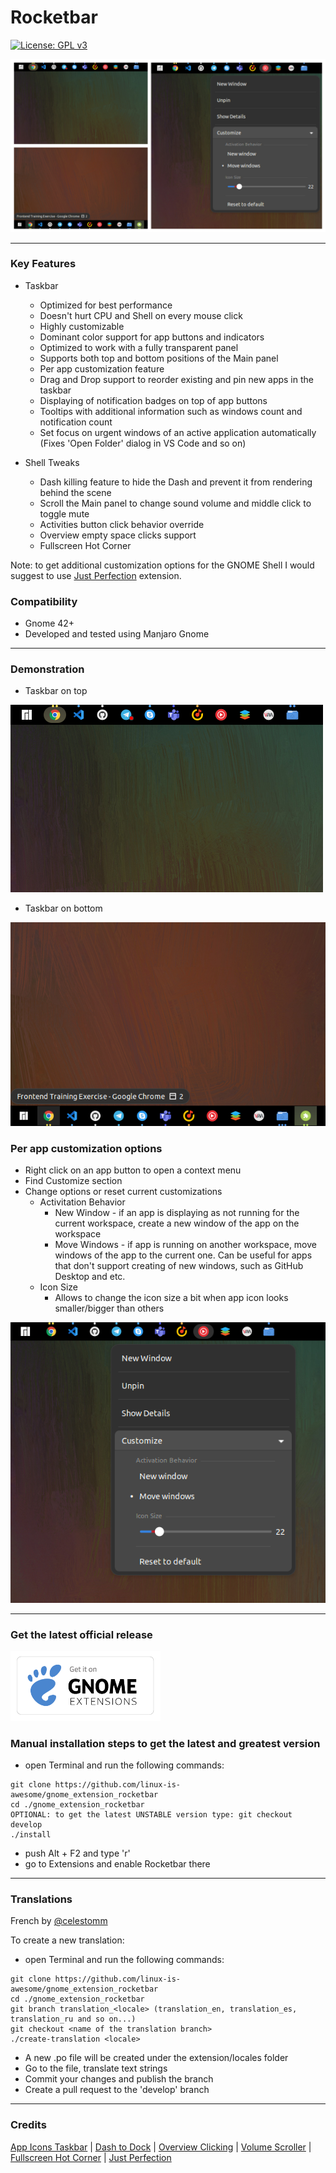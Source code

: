 # Rocketbar
[![License: GPL v3](https://img.shields.io/badge/License-GPLv3-blue.svg)](https://github.com/linux-is-awesome/gnome_extension_rocketbar/blob/master/LICENSE)

![](/media/taskbar.jpg)

-----

### Key Features

- Taskbar
    - Optimized for best performance
    - Doesn't hurt CPU and Shell on every mouse click
    - Highly customizable
    - Dominant color support for app buttons and indicators
    - Optimized to work with a fully transparent panel
    - Supports both top and bottom positions of the Main panel
    - Per app customization feature
    - Drag and Drop support to reorder existing and pin new apps in the taskbar
    - Displaying of notification badges on top of app buttons
    - Tooltips with additional information such as windows count and notification count
    - Set focus on urgent windows of an active application automatically (Fixes 'Open Folder' dialog in VS Code and so on)

- Shell Tweaks
    - Dash killing feature to hide the Dash and prevent it from rendering behind the scene
    - Scroll the Main panel to change sound volume and middle click to toggle mute
    - Activities button click behavior override
    - Overview empty space clicks support
    - Fullscreen Hot Corner
    
Note: to get additional customization options for the GNOME Shell I would suggest to use [Just Perfection](https://extensions.gnome.org/extension/3843/just-perfection) extension.

### Compatibility

- Gnome 42+
- Developed and tested using Manjaro Gnome

-----

### Demonstration

- Taskbar on top

![](/media/taskbar_top.png)

- Taskbar on bottom

![](/media/taskbar_bottom.png)

### Per app customization options

- Right click on an app button to open a context menu
- Find Customize section
- Change options or reset current customizations
    - Activitation Behavior
        - New Window - if an app is displaying as not running for the current workspace, create a new window of the app on the workspace
        - Move Windows - if app is running on another workspace, move windows of the app to the current one. Can be useful for apps that don't support creating of new windows, such as GitHub Desktop and etc.
    - Icon Size
        - Allows to change the icon size a bit when app icon looks smaller/bigger than others
            
![](/media/customize.png)

-----

### Get the latest official release

<p align="left">
    <a href="https://extensions.gnome.org/extension/5180/rocketbar" >
        <img src="/media/get-it-logo.png" width="240"/>
    </a>
</p>

### Manual installation steps to get the latest and greatest version

- open Terminal and run the following commands:
```
git clone https://github.com/linux-is-awesome/gnome_extension_rocketbar
cd ./gnome_extension_rocketbar
OPTIONAL: to get the latest UNSTABLE version type: git checkout develop
./install
```

- push Alt + F2 and type 'r'
- go to Extensions and enable Rocketbar there

-----

### Translations

French by [@celestomm](https://github.com/celestomm)

To create a new translation:

- open Terminal and run the following commands:
```
git clone https://github.com/linux-is-awesome/gnome_extension_rocketbar
cd ./gnome_extension_rocketbar
git branch translation_<locale> (translation_en, translation_es, translation_ru and so on...)
git checkout <name of the translation branch>
./create-translation <locale>
```
- A new <locale>.po file will be created under the extension/locales folder
- Go to the file, translate text strings
- Commit your changes and publish the branch
- Create a pull request to the 'develop' branch

-----

### Credits

[App Icons Taskbar](https://gitlab.com/AndrewZaech/aztaskbar) |
[Dash to Dock](https://github.com/micheleg/dash-to-dock) |
[Overview Clicking](https://github.com/mechtifs/overview-clicking) |
[Volume Scroller](https://github.com/trflynn89/gnome-shell-volume-scroller) |
[Fullscreen Hot Corner](https://github.com/soal/gnome-shell-fullscreen-hot-corner) |
[Just Perfection](https://gitlab.gnome.org/jrahmatzadeh/just-perfection)
